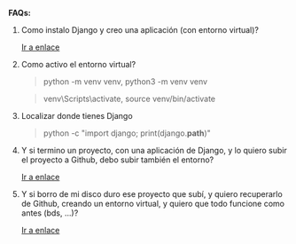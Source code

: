 **FAQs:**

1. Como instalo Django y creo una aplicación (con entorno virtual)?

   [Ir a enlace](partes/Faqs/faq1.md)

2. Como activo el entorno virtual?

   > python -m venv venv,
   > python3 -m venv venv

   > venv\Scripts\activate,
   > source venv/bin/activate

3. Localizar donde tienes Django

   > python -c "import django; print(django.**path**)"

4. Y si termino un proyecto, con una aplicación de Django, y lo quiero subir el proyecto a Github, debo subir también el entorno?

   [Ir a enlace](partes/Faqs/faq2.md)

5. Y si borro de mi disco duro ese proyecto que subí, y quiero recuperarlo de Github, creando un entorno virtual, y quiero que todo funcione como antes (bds, ...)?

   [Ir a enlace](partes/Faqs/faq3.md)

